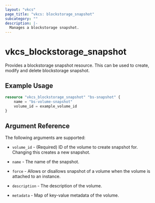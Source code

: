 ```yaml
---
layout: "vkcs"
page_title: "vkcs: blockstorage_snapshot"
subcategory: ""
description: |-
  Manages a blockstorage snapshot.
---
```


# vkcs\_blockstorage\_snapshot

Provides a blockstorage snapshot resource. This can be used to create, modify and delete blockstorage snapshot.

## Example Usage

```terraform
resource "vkcs_blockstorage_snapshot" "bs-snapshot" {
    name = "bs-volume-snapshot"
    volume_id = example_volume_id
}
```
## Argument Reference

The following arguments are supported:

* `volume_id` - (Required) ID of the volume to create snapshot for. Changing this creates a new snapshot.

* `name` - The name of the snapshot.

* `force` - Allows or disallows snapshot of a volume when the volume is attached to an instance.

* `description` - The description of the volume.

* `metadata` - Map of key-value metadata of the volume.
